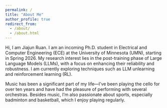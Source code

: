 ```yaml
---
permalink: /
title: "About Me"
author_profile: true
redirect_from: 
  - /about/
  - /about.html
---
```


Hi, I am Jiajun Ruan. I am an incoming Ph.D. student in Electrical and Computer Engineering (ECE) at the University of Minnesota (UMN), starting in Spring 2026. My research interest lies in the post-training phase of Large Language Models (LLMs), with a focus on enhancing their reliability and robustness. I am currently exploring techniques such as LLM unlearning and reinforcement learning (RL).

Music has been a significant part of my life—I’ve been playing the cello for over ten years and have had the pleasure of performing with several orchestras. Besides music, I’m also passionate about sports, especially badminton and basketball, which I enjoy playing regularly.





